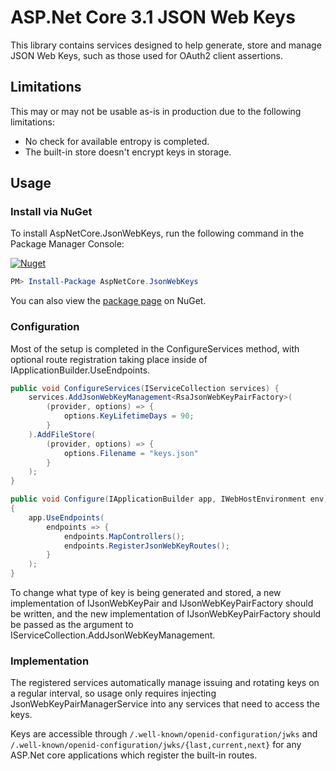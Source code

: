 # ASP.Net Core 3.1 JSON Web Keys

This library contains services designed to help generate, store and manage JSON Web Keys, such as those used for OAuth2 client assertions.

## Limitations

This may or may not be usable as-is in production due to the following limitations:
- No check for available entropy is completed.
- The built-in store doesn't encrypt keys in storage.

## Usage

### Install via NuGet

To install AspNetCore.JsonWebKeys, run the following command in the Package Manager Console:

[![Nuget](https://img.shields.io/nuget/v/AspNetCore.JsonWebKeys)](https://github.com/matt-claycomb/AspNetCore.JsonWebKeys)

```powershell
PM> Install-Package AspNetCore.JsonWebKeys
```

You can also view the [package page](http://www.nuget.org/packages/AspNetCore.JsonWebKeys/) on NuGet.

### Configuration

Most of the setup is completed in the ConfigureServices method, with optional route registration taking place inside of IApplicationBuilder.UseEndpoints.

```csharp
public void ConfigureServices(IServiceCollection services) {
	services.AddJsonWebKeyManagement<RsaJsonWebKeyPairFactory>(
		(provider, options) => {
			options.KeyLifetimeDays = 90;
		}
	).AddFileStore(
		(provider, options) => {
			options.Filename = "keys.json"
		}
	);
}
```

```csharp
public void Configure(IApplicationBuilder app, IWebHostEnvironment env)
{
	app.UseEndpoints(
		endpoints => {
			endpoints.MapControllers();
			endpoints.RegisterJsonWebKeyRoutes();
		}
	);
}
```

To change what type of key is being generated and stored, a new implementation of IJsonWebKeyPair and IJsonWebKeyPairFactory should be written, and the new implementation of IJsonWebKeyPairFactory should be passed as the argument to IServiceCollection.AddJsonWebKeyManagement.

### Implementation

The registered services automatically manage issuing and rotating keys on a regular interval, so usage only requires injecting  JsonWebKeyPairManagerService into any services that need to access the keys.

Keys are accessible through `/.well-known/openid-configuration/jwks` and `/.well-known/openid-configuration/jwks/{last,current,next}` for any ASP.Net core applications which register the built-in routes.